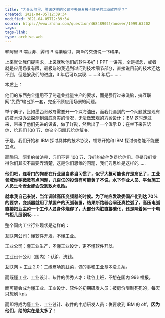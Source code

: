 ```yaml
---
title: "为什么阿里、腾讯这样的公司不去研发被卡脖子的工业软件呢？"
created: 2021-04-05T12:39:34
modified: 2021-04-05T12:39:34
source: https://www.zhihu.com/question/468489025/answer/1999163202
tags:
tags-link:
type: archive-web
---
```

和阿里 B 端业务、腾讯 B 端接触过，简单的交流说一下结果。

上来就让我们提需求，上来就吹他们的软件多好！PPT 一讲完，全是概念，或者就是应用场景有限，最极端的我遇到过问到技术细节部分，直接说目前的技术还达不到，但是按我们的进度，3 年后可以实现………3 年后………

本质上：

他们的东西完全适用不了制造业批量生产的要求，而是强行过来洗脑，搞互联网“免费”输出那一套，完全不顾应用场景的问题。

举个栗子，比如墨西哥政府需要开一个深海油田，而我们遇到的一个问题就是现有的技术没办法探测到海底真实的情况，无法做宏观的方案设计；IBM 这时走过来，带来了他们先进的设备，做了详勘，然后出了一个演示 D；在坐下来告诉你，给我们 100 万，你这个问题我给你解决。

于是，我们开始和 IBM 探讨具体的技术协议，领导开始和 IBM 探讨价格能不能便宜点。

而腾讯、阿里的做法是，我们不要 100 万，我们的软件免费给你用。但是我们觉得你们其实不需要弄清楚，这是你们思维的问题，我们的思维是这样的……

**他们吧，连看门的狗都在行业里当爹当习惯了，似乎大概可能也许是忘记了，工业领域你稍微微有点问题，几百亿的投资有可能黄了不说，水下作业人员、平台施工人员生命安全都会受到致命危险。**

**就拿我自己来说，当年调试高压变频器的时候。为了响应发改委国产化到达 70% 的要求，变频器就用了某国产的灭弧装置，结果断路器合闸还真拉弧了，高压电弧直接把业主的一个工作人员身体烧穿了，大部分内脏直接碳化，还是隔着另一个电气柜几层钢板……**

整个国内工业行业现状是这样的：

互联网公司：懂软件开发，不懂工业。

工业公司：懂工业生产，不懂工业设计，更不懂软件开发。

工业设计公司（国内）：认爹、洗钱。

互联网 + 工业 2.0：二级市场割韭菜，做的事和工业基本没关系。

而既懂工业、工业设计、软件的优秀人才：硅谷上班，不想在国内 996 福报。

而可能会成为懂工业、工业设计、软件的初期研发人员：被房价限制死死的，每天只想刷 kpi。

而即将成为懂工业、工业设计、软件的中期研发人员：快要收到 IBM 的 off，**因为他们，给的实在是太多了！**